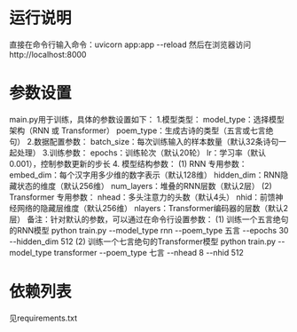 # 运⾏说明
直接在命令行输入命令：uvicorn app:app --reload 然后在浏览器访问http://localhost:8000
# 参数设置
main.py用于训练，具体的参数设置如下：
1.模型类型：
model_type：选择模型架构（RNN 或 Transformer）
poem_type：生成古诗的类型（五言或七言绝句）
2.数据配置参数：
batch_size：每次训练输入的样本数量（默认32条诗句一起处理）
3.训练参数：
epochs：训练轮次（默认20轮）
lr：学习率（默认0.001），控制参数更新的步长
4. 模型结构参数：
(1) RNN 专用参数：
embed_dim：每个汉字用多少维的数字表示（默认128维）
hidden_dim：RNN隐藏状态的维度（默认256维）
num_layers：堆叠的RNN层数（默认2层）
(2) Transformer 专用参数：
nhead：多头注意力的头数（默认4头）
nhid：前馈神经网络的隐藏层维度（默认256维）
nlayers：Transformer编码器的层数（默认2层）
备注：针对默认的参数，可以通过在命令行设置参数：
(1) 训练一个五言绝句的RNN模型
python train.py --model_type rnn --poem_type 五言 --epochs 30 --hidden_dim 512
(2) 训练一个七言绝句的Transformer模型
python train.py --model_type transformer --poem_type 七言 --nhead 8 --nhid 512
# 依赖列表
见requirements.txt
